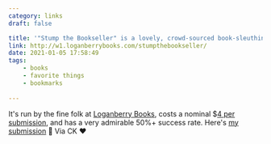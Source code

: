 ```yaml
---
category: links
draft: false

title: '"Stump the Bookseller" is a lovely, crowd-sourced book-sleuthing service.'
link: http://w1.loganberrybooks.com/stumpthebookseller/
date: 2021-01-05 17:58:49
tags:
    - books
    - favorite things
    - bookmarks
    
---
```


It's run by the fine folk at [Loganberry Books](http://www.loganberrybooks.com/), costs a nominal $[4 per submission](http://w1.loganberrybooks.com/stumpthebookseller/?page_id=8), and has a very admirable 50%+ success rate. Here's [my submission](http://w1.loganberrybooks.com/stumpthebookseller/?p=8078) 🤞 Via CK ♥️
